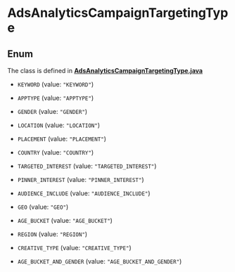 

# AdsAnalyticsCampaignTargetingType

## Enum

The class is defined in **[AdsAnalyticsCampaignTargetingType.java](../../src/main/java/org/openapitools/model/AdsAnalyticsCampaignTargetingType.java)**


* `KEYWORD` (value: `"KEYWORD"`)

* `APPTYPE` (value: `"APPTYPE"`)

* `GENDER` (value: `"GENDER"`)

* `LOCATION` (value: `"LOCATION"`)

* `PLACEMENT` (value: `"PLACEMENT"`)

* `COUNTRY` (value: `"COUNTRY"`)

* `TARGETED_INTEREST` (value: `"TARGETED_INTEREST"`)

* `PINNER_INTEREST` (value: `"PINNER_INTEREST"`)

* `AUDIENCE_INCLUDE` (value: `"AUDIENCE_INCLUDE"`)

* `GEO` (value: `"GEO"`)

* `AGE_BUCKET` (value: `"AGE_BUCKET"`)

* `REGION` (value: `"REGION"`)

* `CREATIVE_TYPE` (value: `"CREATIVE_TYPE"`)

* `AGE_BUCKET_AND_GENDER` (value: `"AGE_BUCKET_AND_GENDER"`)



